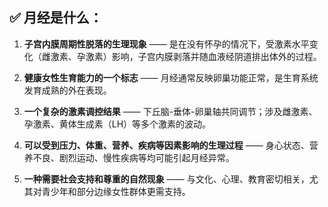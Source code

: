 ## ✅ 月经是什么：

1. **子宫内膜周期性脱落的生理现象**
   —— 是在没有怀孕的情况下，受激素水平变化（雌激素、孕激素）影响，子宫内膜剥落并随血液经阴道排出体外的过程。

2. **健康女性生育能力的一个标志**
   —— 月经通常反映卵巢功能正常，是生育系统发育成熟的外在表现。

3. **一个复杂的激素调控结果**
   —— 下丘脑-垂体-卵巢轴共同调节；涉及雌激素、孕激素、黄体生成素（LH）等多个激素的波动。

4. **可以受到压力、体重、营养、疾病等因素影响的生理过程**
   —— 身心状态、营养不良、剧烈运动、慢性疾病等均可能引起月经异常。

5. **一种需要社会支持和尊重的自然现象**
   —— 与文化、心理、教育密切相关，尤其对青少年和部分边缘女性群体更需支持。


